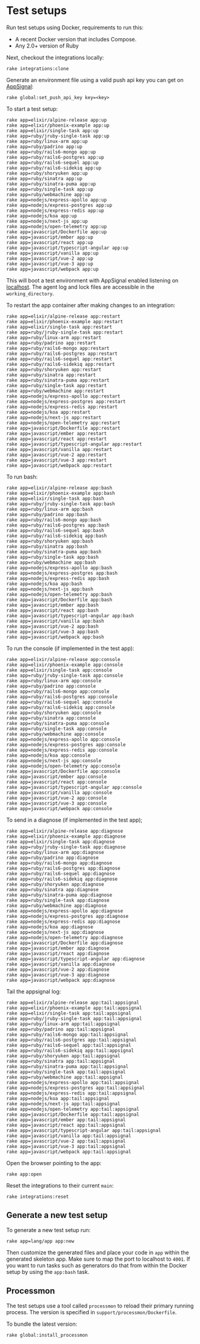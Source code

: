 # Test setups

<!-- Generated from support/templates/README.md.erb -->

Run test setups using Docker, requirements to run this:

* A recent Docker version that includes Compose.
* Any 2.0+ version of Ruby

Next, checkout the integrations locally:

```
rake integrations:clone
```

Generate an environment file using a valid push api key you
can get on [AppSignal](https://appsignal.com):

```
rake global:set_push_api_key key=<key>
```

To start a test setup:

```
rake app=elixir/alpine-release app:up
rake app=elixir/phoenix-example app:up
rake app=elixir/single-task app:up
rake app=ruby/jruby-single-task app:up
rake app=ruby/linux-arm app:up
rake app=ruby/padrino app:up
rake app=ruby/rails6-mongo app:up
rake app=ruby/rails6-postgres app:up
rake app=ruby/rails6-sequel app:up
rake app=ruby/rails6-sidekiq app:up
rake app=ruby/shoryuken app:up
rake app=ruby/sinatra app:up
rake app=ruby/sinatra-puma app:up
rake app=ruby/single-task app:up
rake app=ruby/webmachine app:up
rake app=nodejs/express-apollo app:up
rake app=nodejs/express-postgres app:up
rake app=nodejs/express-redis app:up
rake app=nodejs/koa app:up
rake app=nodejs/next-js app:up
rake app=nodejs/open-telemetry app:up
rake app=javascript/Dockerfile app:up
rake app=javascript/ember app:up
rake app=javascript/react app:up
rake app=javascript/typescript-angular app:up
rake app=javascript/vanilla app:up
rake app=javascript/vue-2 app:up
rake app=javascript/vue-3 app:up
rake app=javascript/webpack app:up
```

This will boot a test environment with AppSignal enabled listening on
[localhost](http://localhost:4001). The agent log and lock files are
accessible in the `working_directory`.

To restart the app container after making changes to an integration:

```
rake app=elixir/alpine-release app:restart
rake app=elixir/phoenix-example app:restart
rake app=elixir/single-task app:restart
rake app=ruby/jruby-single-task app:restart
rake app=ruby/linux-arm app:restart
rake app=ruby/padrino app:restart
rake app=ruby/rails6-mongo app:restart
rake app=ruby/rails6-postgres app:restart
rake app=ruby/rails6-sequel app:restart
rake app=ruby/rails6-sidekiq app:restart
rake app=ruby/shoryuken app:restart
rake app=ruby/sinatra app:restart
rake app=ruby/sinatra-puma app:restart
rake app=ruby/single-task app:restart
rake app=ruby/webmachine app:restart
rake app=nodejs/express-apollo app:restart
rake app=nodejs/express-postgres app:restart
rake app=nodejs/express-redis app:restart
rake app=nodejs/koa app:restart
rake app=nodejs/next-js app:restart
rake app=nodejs/open-telemetry app:restart
rake app=javascript/Dockerfile app:restart
rake app=javascript/ember app:restart
rake app=javascript/react app:restart
rake app=javascript/typescript-angular app:restart
rake app=javascript/vanilla app:restart
rake app=javascript/vue-2 app:restart
rake app=javascript/vue-3 app:restart
rake app=javascript/webpack app:restart
```

To run bash:

```
rake app=elixir/alpine-release app:bash
rake app=elixir/phoenix-example app:bash
rake app=elixir/single-task app:bash
rake app=ruby/jruby-single-task app:bash
rake app=ruby/linux-arm app:bash
rake app=ruby/padrino app:bash
rake app=ruby/rails6-mongo app:bash
rake app=ruby/rails6-postgres app:bash
rake app=ruby/rails6-sequel app:bash
rake app=ruby/rails6-sidekiq app:bash
rake app=ruby/shoryuken app:bash
rake app=ruby/sinatra app:bash
rake app=ruby/sinatra-puma app:bash
rake app=ruby/single-task app:bash
rake app=ruby/webmachine app:bash
rake app=nodejs/express-apollo app:bash
rake app=nodejs/express-postgres app:bash
rake app=nodejs/express-redis app:bash
rake app=nodejs/koa app:bash
rake app=nodejs/next-js app:bash
rake app=nodejs/open-telemetry app:bash
rake app=javascript/Dockerfile app:bash
rake app=javascript/ember app:bash
rake app=javascript/react app:bash
rake app=javascript/typescript-angular app:bash
rake app=javascript/vanilla app:bash
rake app=javascript/vue-2 app:bash
rake app=javascript/vue-3 app:bash
rake app=javascript/webpack app:bash
```

To run the console (if implemented in the test app):

```
rake app=elixir/alpine-release app:console
rake app=elixir/phoenix-example app:console
rake app=elixir/single-task app:console
rake app=ruby/jruby-single-task app:console
rake app=ruby/linux-arm app:console
rake app=ruby/padrino app:console
rake app=ruby/rails6-mongo app:console
rake app=ruby/rails6-postgres app:console
rake app=ruby/rails6-sequel app:console
rake app=ruby/rails6-sidekiq app:console
rake app=ruby/shoryuken app:console
rake app=ruby/sinatra app:console
rake app=ruby/sinatra-puma app:console
rake app=ruby/single-task app:console
rake app=ruby/webmachine app:console
rake app=nodejs/express-apollo app:console
rake app=nodejs/express-postgres app:console
rake app=nodejs/express-redis app:console
rake app=nodejs/koa app:console
rake app=nodejs/next-js app:console
rake app=nodejs/open-telemetry app:console
rake app=javascript/Dockerfile app:console
rake app=javascript/ember app:console
rake app=javascript/react app:console
rake app=javascript/typescript-angular app:console
rake app=javascript/vanilla app:console
rake app=javascript/vue-2 app:console
rake app=javascript/vue-3 app:console
rake app=javascript/webpack app:console
```

To send in a diagnose (if implemented in the test app);

```
rake app=elixir/alpine-release app:diagnose
rake app=elixir/phoenix-example app:diagnose
rake app=elixir/single-task app:diagnose
rake app=ruby/jruby-single-task app:diagnose
rake app=ruby/linux-arm app:diagnose
rake app=ruby/padrino app:diagnose
rake app=ruby/rails6-mongo app:diagnose
rake app=ruby/rails6-postgres app:diagnose
rake app=ruby/rails6-sequel app:diagnose
rake app=ruby/rails6-sidekiq app:diagnose
rake app=ruby/shoryuken app:diagnose
rake app=ruby/sinatra app:diagnose
rake app=ruby/sinatra-puma app:diagnose
rake app=ruby/single-task app:diagnose
rake app=ruby/webmachine app:diagnose
rake app=nodejs/express-apollo app:diagnose
rake app=nodejs/express-postgres app:diagnose
rake app=nodejs/express-redis app:diagnose
rake app=nodejs/koa app:diagnose
rake app=nodejs/next-js app:diagnose
rake app=nodejs/open-telemetry app:diagnose
rake app=javascript/Dockerfile app:diagnose
rake app=javascript/ember app:diagnose
rake app=javascript/react app:diagnose
rake app=javascript/typescript-angular app:diagnose
rake app=javascript/vanilla app:diagnose
rake app=javascript/vue-2 app:diagnose
rake app=javascript/vue-3 app:diagnose
rake app=javascript/webpack app:diagnose
```

Tail the appsignal log:

```
rake app=elixir/alpine-release app:tail:appsignal
rake app=elixir/phoenix-example app:tail:appsignal
rake app=elixir/single-task app:tail:appsignal
rake app=ruby/jruby-single-task app:tail:appsignal
rake app=ruby/linux-arm app:tail:appsignal
rake app=ruby/padrino app:tail:appsignal
rake app=ruby/rails6-mongo app:tail:appsignal
rake app=ruby/rails6-postgres app:tail:appsignal
rake app=ruby/rails6-sequel app:tail:appsignal
rake app=ruby/rails6-sidekiq app:tail:appsignal
rake app=ruby/shoryuken app:tail:appsignal
rake app=ruby/sinatra app:tail:appsignal
rake app=ruby/sinatra-puma app:tail:appsignal
rake app=ruby/single-task app:tail:appsignal
rake app=ruby/webmachine app:tail:appsignal
rake app=nodejs/express-apollo app:tail:appsignal
rake app=nodejs/express-postgres app:tail:appsignal
rake app=nodejs/express-redis app:tail:appsignal
rake app=nodejs/koa app:tail:appsignal
rake app=nodejs/next-js app:tail:appsignal
rake app=nodejs/open-telemetry app:tail:appsignal
rake app=javascript/Dockerfile app:tail:appsignal
rake app=javascript/ember app:tail:appsignal
rake app=javascript/react app:tail:appsignal
rake app=javascript/typescript-angular app:tail:appsignal
rake app=javascript/vanilla app:tail:appsignal
rake app=javascript/vue-2 app:tail:appsignal
rake app=javascript/vue-3 app:tail:appsignal
rake app=javascript/webpack app:tail:appsignal
```

Open the browser pointing to the app:

```
rake app:open
```

Reset the integrations to their current `main`:

```
rake integrations:reset
```

## Generate a new test setup

To generate a new test setup run:

```
rake app=lang/app app:new
```

Then customize the generated files and place your code in `app` within
the generated skeleton app. Make sure to map the port to localhost to
`4001`. If you want to run tasks such as generators do that from within
the Docker setup by using the `app:bash` task.

## Processmon

The test setups use a tool called `processmon` to reload their primary running
process. The version is specified in `support/processmon/Dockerfile`.

To bundle the latest version:

```
rake global:install_processmon
```
